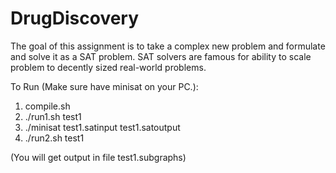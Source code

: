 # DrugDiscovery
The goal of this assignment is to take a complex new problem and formulate and solve it as a SAT problem. SAT solvers are famous for ability to scale problem to decently sized real-world problems.

To Run (Make sure have minisat on your PC.):
1) compile.sh
2) ./run1.sh test1
3) ./minisat test1.satinput test1.satoutput
4) ./run2.sh test1

(You will get output in file test1.subgraphs)
